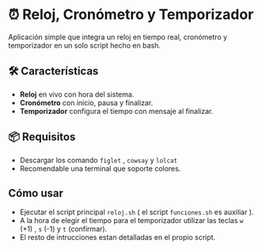 # ⏰ Reloj, Cronómetro y Temporizador

Aplicación simple que integra un reloj en tiempo real, cronómetro y temporizador en un solo script hecho en bash.

## 🛠 Características

- **Reloj** en vivo con hora del sistema.
- **Cronómetro** con inicio, pausa y finalizar.
- **Temporizador** configura el tiempo con mensaje al finalizar.

## 📦 Requisitos

- Descargar los comando `figlet` , `cowsay` y `lolcat`
- Recomendable una terminal que soporte colores.

## Cómo usar
- Ejecutar el script principal `reloj.sh` ( el script `funciones.sh` es auxiliar ).
- A la hora de elegir el tiempo para el temporizador utilizar las teclas `w` (+1) , `s` (-1) y `t` (confirmar). 
- El resto de intrucciones estan detalladas en el propio script.
